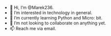 - 👋 Hi, I’m @Marek236.
- 👀 I’m interested in technology in general.
- 🌱 I’m currently learning Python and Micro: bit.
- 💞️ I’m not looking to collaborate on anything yet.
- 📫 Reach me via email.

